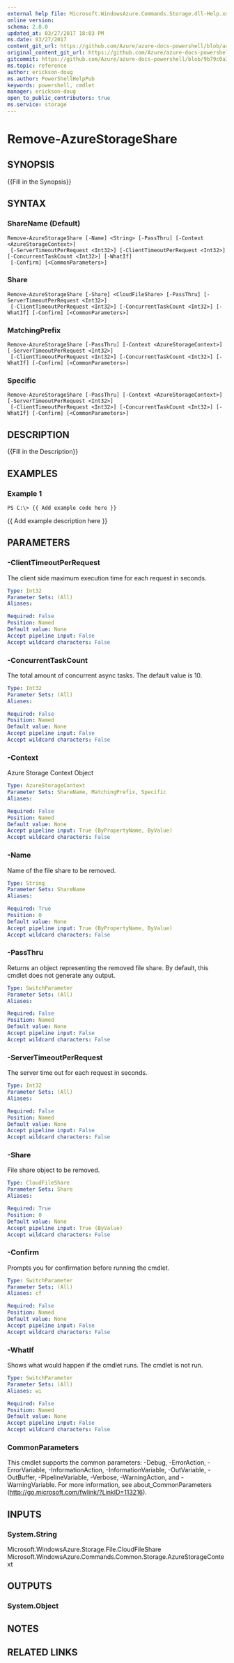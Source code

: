 ```yaml
---
external help file: Microsoft.WindowsAzure.Commands.Storage.dll-Help.xml
online version:
schema: 2.0.0
updated_at: 03/27/2017 18:03 PM
ms.date: 03/27/2017
content_git_url: https://github.com/Azure/azure-docs-powershell/blob/armsql/azureps-cmdlets-docs/ResourceManager/Azure.Storage/v1.0.4.3/Remove-AzureStorageShare.md
original_content_git_url: https://github.com/Azure/azure-docs-powershell/blob/armsql/azureps-cmdlets-docs/ResourceManager/Azure.Storage/v1.0.4.3/Remove-AzureStorageShare.md
gitcommit: https://github.com/Azure/azure-docs-powershell/blob/9b79c0a37330eb2c43d3e7d31b5ab53f0da9554c
ms.topic: reference
author: erickson-doug
ms.author: PowerShellHelpPub
keywords: powershell, cmdlet
manager: erickson-doug
open_to_public_contributors: true
ms.service: storage
---
```


# Remove-AzureStorageShare

## SYNOPSIS
{{Fill in the Synopsis}}

## SYNTAX

### ShareName (Default)
```
Remove-AzureStorageShare [-Name] <String> [-PassThru] [-Context <AzureStorageContext>]
 [-ServerTimeoutPerRequest <Int32>] [-ClientTimeoutPerRequest <Int32>] [-ConcurrentTaskCount <Int32>] [-WhatIf]
 [-Confirm] [<CommonParameters>]
```

### Share
```
Remove-AzureStorageShare [-Share] <CloudFileShare> [-PassThru] [-ServerTimeoutPerRequest <Int32>]
 [-ClientTimeoutPerRequest <Int32>] [-ConcurrentTaskCount <Int32>] [-WhatIf] [-Confirm] [<CommonParameters>]
```

### MatchingPrefix
```
Remove-AzureStorageShare [-PassThru] [-Context <AzureStorageContext>] [-ServerTimeoutPerRequest <Int32>]
 [-ClientTimeoutPerRequest <Int32>] [-ConcurrentTaskCount <Int32>] [-WhatIf] [-Confirm] [<CommonParameters>]
```

### Specific
```
Remove-AzureStorageShare [-PassThru] [-Context <AzureStorageContext>] [-ServerTimeoutPerRequest <Int32>]
 [-ClientTimeoutPerRequest <Int32>] [-ConcurrentTaskCount <Int32>] [-WhatIf] [-Confirm] [<CommonParameters>]
```

## DESCRIPTION
{{Fill in the Description}}

## EXAMPLES

### Example 1
```
PS C:\> {{ Add example code here }}
```

{{ Add example description here }}

## PARAMETERS

### -ClientTimeoutPerRequest
The client side maximum execution time for each request in seconds.

```yaml
Type: Int32
Parameter Sets: (All)
Aliases: 

Required: False
Position: Named
Default value: None
Accept pipeline input: False
Accept wildcard characters: False
```

### -ConcurrentTaskCount
The total amount of concurrent async tasks.
The default value is 10.

```yaml
Type: Int32
Parameter Sets: (All)
Aliases: 

Required: False
Position: Named
Default value: None
Accept pipeline input: False
Accept wildcard characters: False
```

### -Context
Azure Storage Context Object

```yaml
Type: AzureStorageContext
Parameter Sets: ShareName, MatchingPrefix, Specific
Aliases: 

Required: False
Position: Named
Default value: None
Accept pipeline input: True (ByPropertyName, ByValue)
Accept wildcard characters: False
```

### -Name
Name of the file share to be removed.

```yaml
Type: String
Parameter Sets: ShareName
Aliases: 

Required: True
Position: 0
Default value: None
Accept pipeline input: True (ByPropertyName, ByValue)
Accept wildcard characters: False
```

### -PassThru
Returns an object representing the removed file share.
By default, this cmdlet does not generate any output.

```yaml
Type: SwitchParameter
Parameter Sets: (All)
Aliases: 

Required: False
Position: Named
Default value: None
Accept pipeline input: False
Accept wildcard characters: False
```

### -ServerTimeoutPerRequest
The server time out for each request in seconds.

```yaml
Type: Int32
Parameter Sets: (All)
Aliases: 

Required: False
Position: Named
Default value: None
Accept pipeline input: False
Accept wildcard characters: False
```

### -Share
File share object to be removed.

```yaml
Type: CloudFileShare
Parameter Sets: Share
Aliases: 

Required: True
Position: 0
Default value: None
Accept pipeline input: True (ByValue)
Accept wildcard characters: False
```

### -Confirm
Prompts you for confirmation before running the cmdlet.

```yaml
Type: SwitchParameter
Parameter Sets: (All)
Aliases: cf

Required: False
Position: Named
Default value: None
Accept pipeline input: False
Accept wildcard characters: False
```

### -WhatIf
Shows what would happen if the cmdlet runs.
The cmdlet is not run.

```yaml
Type: SwitchParameter
Parameter Sets: (All)
Aliases: wi

Required: False
Position: Named
Default value: None
Accept pipeline input: False
Accept wildcard characters: False
```

### CommonParameters
This cmdlet supports the common parameters: -Debug, -ErrorAction, -ErrorVariable, -InformationAction, -InformationVariable, -OutVariable, -OutBuffer, -PipelineVariable, -Verbose, -WarningAction, and -WarningVariable. For more information, see about_CommonParameters (http://go.microsoft.com/fwlink/?LinkID=113216).

## INPUTS

### System.String
Microsoft.WindowsAzure.Storage.File.CloudFileShare
Microsoft.WindowsAzure.Commands.Common.Storage.AzureStorageContext

## OUTPUTS

### System.Object

## NOTES

## RELATED LINKS

